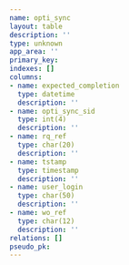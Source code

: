 ```yaml
---
name: opti_sync
layout: table
description: ''
type: unknown
app_area: ''
primary_key: 
indexes: []
columns:
- name: expected_completion
  type: datetime
  description: ''
- name: opti_sync_sid
  type: int(4)
  description: ''
- name: rq_ref
  type: char(20)
  description: ''
- name: tstamp
  type: timestamp
  description: ''
- name: user_login
  type: char(50)
  description: ''
- name: wo_ref
  type: char(12)
  description: ''
relations: []
pseudo_pk: 
---
```



